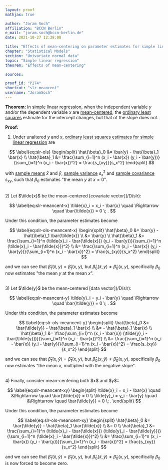 ```yaml
---
layout: proof
mathjax: true

author: "Joram Soch"
affiliation: "BCCN Berlin"
e_mail: "joram.soch@bccn-berlin.de"
date: 2021-10-27 12:38:00

title: "Effects of mean-centering on parameter estimates for simple linear regression"
chapter: "Statistical Models"
section: "Univariate normal data"
topic: "Simple linear regression"
theorem: "Effects of mean-centering"

sources:

proof_id: "P274"
shortcut: "slr-meancent"
username: "JoramSoch"
---
```



**Theorem:** In [simple linear regression](/D/slr), when the independent variable $y$ and/or the dependent variable $x$ are [mean-centered](/D/mean), the [ordinary least squares](/P/slr-ols) estimate for the intercept changes, but that of the slope does not.

**Proof:**

1) Under unaltered $y$ and $x$, [ordinary least squares estimates for simple linear regression](/P/slr-ols) are

$$ \label{eq:slr-ols}
\begin{split}
\hat{\beta}_0 &= \bar{y} - \hat{\beta}_1 \bar{x} \\
\hat{\beta}_1 &= \frac{\sum_{i=1}^n (x_i - \bar{x}) (y_i - \bar{y})}{\sum_{i=1}^n (x_i - \bar{x})^2} = \frac{s_{xy}}{s_x^2}
\end{split}
$$

with [sample means](/D/mean-samp) $\bar{x}$ and $\bar{y}$, [sample variance](/D/var-samp) $s_x^2$ and [sample covariance](/D/cov-samp) $s_{xy}$, such that $\beta_0$ estimates "the mean $y$ at $x = 0$".

<br>
2) Let $\tilde{x}$ be the mean-centered [covariate vector](/D/slr):

$$ \label{eq:slr-meancent-x}
\tilde{x}_i = x_i - \bar{x} \quad \Rightarrow \quad \bar{\tilde{x}} = 0 \; .
$$

Under this condition, the parameter estimates become

$$ \label{eq:slr-ols-meancent-x}
\begin{split}
\hat{\beta}_0 &= \bar{y} - \hat{\beta}_1 \bar{\tilde{x}} \\
&= \bar{y} \\
\hat{\beta}_1 &= \frac{\sum_{i=1}^n (\tilde{x}_i - \bar{\tilde{x}}) (y_i - \bar{y})}{\sum_{i=1}^n (\tilde{x}_i - \bar{\tilde{x}})^2} \\
&= \frac{\sum_{i=1}^n (x_i - \bar{x}) (y_i - \bar{y})}{\sum_{i=1}^n (x_i - \bar{x})^2} = \frac{s_{xy}}{s_x^2}
\end{split}
$$

and we can see that $\hat{\beta}_1(\tilde{x},y) = \hat{\beta}_1(x,y)$, but $\hat{\beta}_0(\tilde{x},y) \neq \hat{\beta}_0(x,y)$, specifically $\beta_0$ now estimates "the mean $y$ at the mean $x$".


<br> 
3) Let $\tilde{y}$ be the mean-centered [data vector](/D/slr):

$$ \label{eq:slr-meancent-y}
\tilde{y}_i = y_i - \bar{y} \quad \Rightarrow \quad \bar{\tilde{y}} = 0 \; .
$$

Under this condition, the parameter estimates become

$$ \label{eq:slr-ols-meancent-y}
\begin{split}
\hat{\beta}_0 &= \bar{\tilde{y}} - \hat{\beta}_1 \bar{x} \\
&= - \hat{\beta}_1 \bar{x} \\
\hat{\beta}_1 &= \frac{\sum_{i=1}^n (x_i - \bar{x}) (\tilde{y}_i - \bar{\tilde{y}})}{\sum_{i=1}^n (x_i - \bar{x})^2} \\
&= \frac{\sum_{i=1}^n (x_i - \bar{x}) (y_i - \bar{y})}{\sum_{i=1}^n (x_i - \bar{x})^2} = \frac{s_{xy}}{s_x^2}
\end{split}
$$

and we can see that $\hat{\beta}_1(x,\tilde{y}) = \hat{\beta}_1(x,y)$, but $\hat{\beta}_0(x,\tilde{y}) \neq \hat{\beta}_0(x,y)$, specifically $\beta_0$ now estimates "the mean $x$, multiplied with the negative slope".

<br> 
4) Finally, consider mean-centering both $x$ and $y$::

$$ \label{eq:slr-meancent-xy}
\begin{split}
\tilde{x}_i = x_i - \bar{x} \quad &\Rightarrow \quad \bar{\tilde{x}} = 0 \\
\tilde{y}_i = y_i - \bar{y} \quad &\Rightarrow \quad \bar{\tilde{y}} = 0 \; .
\end{split}
$$

Under this condition, the parameter estimates become

$$ \label{eq:slr-ols-meancent-xy}
\begin{split}
\hat{\beta}_0 &= \bar{\tilde{y}} - \hat{\beta}_1 \bar{\tilde{x}} \\
&= 0 \\
\hat{\beta}_1 &= \frac{\sum_{i=1}^n (\tilde{x}_i - \bar{\tilde{x}}) (\tilde{y}_i - \bar{\tilde{y}})}{\sum_{i=1}^n (\tilde{x}_i - \bar{\tilde{x}})^2} \\
&= \frac{\sum_{i=1}^n (x_i - \bar{x}) (y_i - \bar{y})}{\sum_{i=1}^n (x_i - \bar{x})^2} = \frac{s_{xy}}{s_x^2}
\end{split}
$$

and we can see that $\hat{\beta}_1(\tilde{x},\tilde{y}) = \hat{\beta}_1(x,y)$, but $\hat{\beta}_0(\tilde{x},\tilde{y}) \neq \hat{\beta}_0(x,y)$, specifically $\beta_0$ is now forced to become zero.